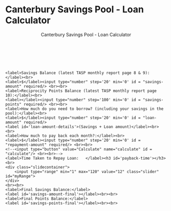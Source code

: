 <html lang="en">
<head>
  <meta charset="utf-8">

  <h1>Canterbury Savings Pool - Loan Calculator</h1>

  <link rel="stylesheet" type="text/css" href="stylesheet.css" media="screen" />
</head>

<body>
  <header>Canterbury Savings Pool - Loan Calculator</header>
  <br>
  <br>
  <section>
<!--   <form>
<input type="range" name="foo" min="0" max="100">
<output for="foo" onforminput="value = foo.valueAsNumber;"></output>
	</form> -->
<!--   	<div class="slidecontainerdb">
		<input type="range" min="1" max="10000" value="1000" class="sliderdb" id="savings-amount-slider">
	</div> -->
	
    <label>Savings Balance (latest TASP monthly report page 8 & 9):</label><br>
    <label>$</label><input type="number" step='20' min='0' id = "savings-amount" required/> <br><br>
    <label>Reciprocity Points Balance (latest TASP monthly report page 10):</label><br>
    <label></label><input type="number" step='100' min='0' id = "savings-points" required/> <br><br>
    <label>How much do you need to borrow? (including your savings in the pool):</label><br>
    <label>$</label><input type="number" step='20' min='0' id = "loan-amount" required/>
	<label id='loan-amount-details'>(Savings + Loan amount)</label><br><br>
    <label>How much to pay back each month?:</label><br>
    <label>$</label><input type="number" step='20' min='0' id = "repayment-amount" required/> <br><br>
    <!--<input type="button" value="Calculate" name="calculate" id = "calculate"/> <br><br>-->
    <label>Time Taken to Repay Loan:   </label><h3 id='payback-time'></h3><br>
	<div class="slidecontainer">
		<input type="range" min="1" max="120" value="12" class="slider" id="myRange">
	</div>
	<br><br>
	<label>Final Savings Balance:</label>
	<label id='savings-amount-final'></label><br><br>
	<label>Final Points Balance:</label>
	<label id='savings-points-final'></label><br><br>
  </section>
  <script src="script.js"></script>
</body>
</html>
